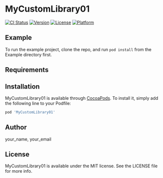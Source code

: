 # MyCustomLibrary01

[![CI Status](http://img.shields.io/travis/your_name/MyCustomLibrary01.svg?style=flat)](https://travis-ci.org/your_name/MyCustomLibrary01)
[![Version](https://img.shields.io/cocoapods/v/MyCustomLibrary01.svg?style=flat)](http://cocoapods.org/pods/MyCustomLibrary01)
[![License](https://img.shields.io/cocoapods/l/MyCustomLibrary01.svg?style=flat)](http://cocoapods.org/pods/MyCustomLibrary01)
[![Platform](https://img.shields.io/cocoapods/p/MyCustomLibrary01.svg?style=flat)](http://cocoapods.org/pods/MyCustomLibrary01)

## Example

To run the example project, clone the repo, and run `pod install` from the Example directory first.

## Requirements

## Installation

MyCustomLibrary01 is available through [CocoaPods](http://cocoapods.org). To install
it, simply add the following line to your Podfile:

```ruby
pod 'MyCustomLibrary01'
```

## Author

your_name, your_email

## License

MyCustomLibrary01 is available under the MIT license. See the LICENSE file for more info.
